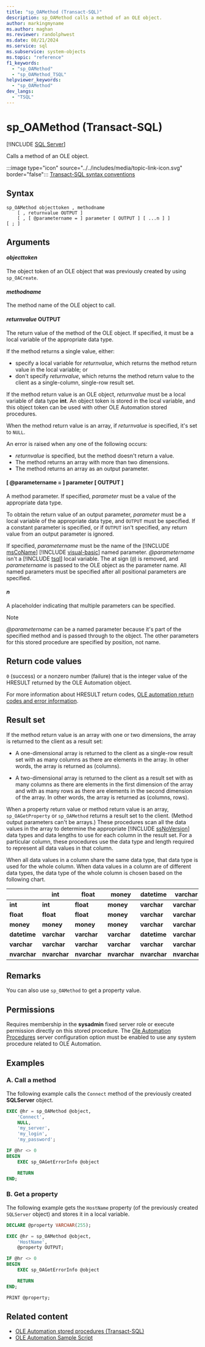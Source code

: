```yaml
---
title: "sp_OAMethod (Transact-SQL)"
description: sp_OAMethod calls a method of an OLE object.
author: markingmyname
ms.author: maghan
ms.reviewer: randolphwest
ms.date: 08/21/2024
ms.service: sql
ms.subservice: system-objects
ms.topic: "reference"
f1_keywords:
  - "sp_OAMethod"
  - "sp_OAMethod_TSQL"
helpviewer_keywords:
  - "sp_OAMethod"
dev_langs:
  - "TSQL"
---
```

# sp_OAMethod (Transact-SQL)

[!INCLUDE [SQL Server](../../includes/applies-to-version/sqlserver.md)]

Calls a method of an OLE object.

:::image type="icon" source="../../includes/media/topic-link-icon.svg" border="false"::: [Transact-SQL syntax conventions](../../t-sql/language-elements/transact-sql-syntax-conventions-transact-sql.md)

## Syntax

```syntaxsql
sp_OAMethod objecttoken , methodname
    [ , returnvalue OUTPUT ]
    [ , [ @parametername = ] parameter [ OUTPUT ] [ ...n ] ]
[ ; ]
```

## Arguments

#### *objecttoken*

The object token of an OLE object that was previously created by using `sp_OACreate`.

#### *methodname*

The method name of the OLE object to call.

#### *returnvalue* OUTPUT

The return value of the method of the OLE object. If specified, it must be a local variable of the appropriate data type.

If the method returns a single value, either:

- specify a local variable for *returnvalue*, which returns the method return value in the local variable; or
- don't specify *returnvalue*, which returns the method return value to the client as a single-column, single-row result set.

If the method return value is an OLE object, *returnvalue* must be a local variable of data type **int**. An object token is stored in the local variable, and this object token can be used with other OLE Automation stored procedures.

When the method return value is an array, if *returnvalue* is specified, it's set to `NULL`.

An error is raised when any one of the following occurs:

- *returnvalue* is specified, but the method doesn't return a value.
- The method returns an array with more than two dimensions.
- The method returns an array as an output parameter.

#### [ @parametername = ] parameter [ OUTPUT ]

A method parameter. If specified, *parameter* must be a value of the appropriate data type.

To obtain the return value of an output parameter, *parameter* must be a local variable of the appropriate data type, and `OUTPUT` must be specified. If a constant parameter is specified, or if `OUTPUT` isn't specified, any return value from an output parameter is ignored.

If specified, *parametername* must be the name of the [!INCLUDE [msCoName](../../includes/msconame-md.md)] [!INCLUDE [visual-basic](../../includes/visual-basic-md.md)] named parameter. *@parametername* isn't a [!INCLUDE [tsql](../../includes/tsql-md.md)] local variable. The at sign (`@`) is removed, and *parametername* is passed to the OLE object as the parameter name. All named parameters must be specified after all positional parameters are specified.

#### *n*

A placeholder indicating that multiple parameters can be specified.

> [!NOTE]  
> *@parametername* can be a named parameter because it's part of the specified method and is passed through to the object. The other parameters for this stored procedure are specified by position, not name.

## Return code values

`0` (success) or a nonzero number (failure) that is the integer value of the HRESULT returned by the OLE Automation object.

For more information about HRESULT return codes, [OLE automation return codes and error information](../stored-procedures/ole-automation-return-codes-and-error-information.md).

## Result set

If the method return value is an array with one or two dimensions, the array is returned to the client as a result set:

- A one-dimensional array is returned to the client as a single-row result set with as many columns as there are elements in the array. In other words, the array is returned as (columns).

- A two-dimensional array is returned to the client as a result set with as many columns as there are elements in the first dimension of the array and with as many rows as there are elements in the second dimension of the array. In other words, the array is returned as (columns, rows).

When a property return value or method return value is an array, `sp_OAGetProperty` or `sp_OAMethod` returns a result set to the client. (Method output parameters can't be arrays.) These procedures scan all the data values in the array to determine the appropriate [!INCLUDE [ssNoVersion](../../includes/ssnoversion-md.md)] data types and data lengths to use for each column in the result set. For a particular column, these procedures use the data type and length required to represent all data values in that column.

When all data values in a column share the same data type, that data type is used for the whole column. When data values in a column are of different data types, the data type of the whole column is chosen based on the following chart.

| | int | float | money | datetime | varchar | nvarchar |
| --- | --- | --- | --- | --- | --- | --- |
| **int** | **int** | **float** | **money** | **varchar** | **varchar** | **nvarchar** |
| **float** | **float** | **float** | **money** | **varchar** | **varchar** | **nvarchar** |
| **money** | **money** | **money** | **money** | **varchar** | **varchar** | **nvarchar** |
| **datetime** | **varchar** | **varchar** | **varchar** | **datetime** | **varchar** | **nvarchar** |
| **varchar** | **varchar** | **varchar** | **varchar** | **varchar** | **varchar** | **nvarchar** |
| **nvarchar** | **nvarchar** | **nvarchar** | **nvarchar** | **nvarchar** | **nvarchar** | **nvarchar** |

## Remarks

You can also use `sp_OAMethod` to get a property value.

## Permissions

Requires membership in the **sysadmin** fixed server role or execute permission directly on this stored procedure. The [Ole Automation Procedures](../../database-engine/configure-windows/ole-automation-procedures-server-configuration-option.md) server configuration option must be enabled to use any system procedure related to OLE Automation.

## Examples

### A. Call a method

The following example calls the `Connect` method of the previously created **SQLServer** object.

```sql
EXEC @hr = sp_OAMethod @object,
    'Connect',
    NULL,
    'my_server',
    'my_login',
    'my_password';

IF @hr <> 0
BEGIN
    EXEC sp_OAGetErrorInfo @object

    RETURN
END;
```

### B. Get a property

The following example gets the `HostName` property (of the previously created `SQLServer` object) and stores it in a local variable.

```sql
DECLARE @property VARCHAR(255);

EXEC @hr = sp_OAMethod @object,
    'HostName',
    @property OUTPUT;

IF @hr <> 0
BEGIN
    EXEC sp_OAGetErrorInfo @object

    RETURN
END;

PRINT @property;
```

## Related content

- [OLE Automation stored procedures (Transact-SQL)](ole-automation-stored-procedures-transact-sql.md)
- [OLE Automation Sample Script](../stored-procedures/ole-automation-sample-script.md)
